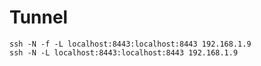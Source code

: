# Tunnel

    ssh -N -f -L localhost:8443:localhost:8443 192.168.1.9
    ssh -N -L localhost:8443:localhost:8443 192.168.1.9


